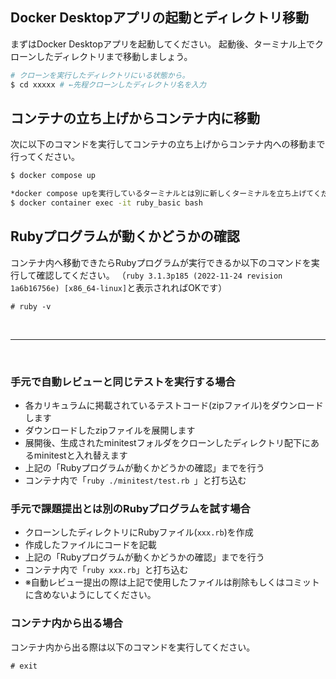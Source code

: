 ## Docker Desktopアプリの起動とディレクトリ移動
まずはDocker Desktopアプリを起動してください。
起動後、ターミナル上でクローンしたディレクトリまで移動しましょう。

```bash
# クローンを実行したディレクトリにいる状態から。
$ cd xxxxx # ←先程クローンしたディレクトリ名を入力
```

## コンテナの立ち上げからコンテナ内に移動
次に以下のコマンドを実行してコンテナの立ち上げからコンテナ内への移動まで行ってください。

```bash
$ docker compose up

*docker compose upを実行しているターミナルとは別に新しくターミナルを立ち上げてください。新しいターミナルにて以下のコマンドを実行してください。
$ docker container exec -it ruby_basic bash
```

## Rubyプログラムが動くかどうかの確認
コンテナ内へ移動できたらRubyプログラムが実行できるか以下のコマンドを実行して確認してください。
（`ruby 3.1.3p185 (2022-11-24 revision 1a6b16756e) [x86_64-linux]`と表示されればOKです）

```
# ruby -v
```

<br />

---

<br />

### 手元で自動レビューと同じテストを実行する場合
- 各カリキュラムに掲載されているテストコード(zipファイル)をダウンロードします
- ダウンロードしたzipファイルを展開します
- 展開後、生成されたminitestフォルダをクローンしたディレクトリ配下にあるminitestと入れ替えます
- 上記の「Rubyプログラムが動くかどうかの確認」までを行う
- コンテナ内で「`ruby ./minitest/test.rb `」と打ち込む

### 手元で課題提出とは別のRubyプログラムを試す場合
- クローンしたディレクトリにRubyファイル(`xxx.rb`)を作成
- 作成したファイルにコードを記載
- 上記の「Rubyプログラムが動くかどうかの確認」までを行う
- コンテナ内で「`ruby xxx.rb`」と打ち込む
- ※自動レビュー提出の際は上記で使用したファイルは削除もしくはコミットに含めないようにしてください。

### コンテナ内から出る場合
コンテナ内から出る際は以下のコマンドを実行してください。

```
# exit
```
